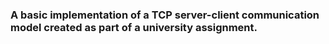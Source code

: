 ### A basic implementation of a TCP server-client communication model created as part of a university assignment.
